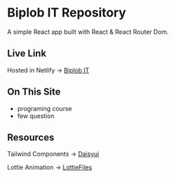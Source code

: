 # Biplob IT Repository

A simple React app built with React & React Router Dom.

## Live Link
Hosted in Netlify -> [Biplob IT](https://biplob-it.web.app/)

## On This Site
* programing course
* few question

## Resources 

Tailwind Components -> [Daisyui](https://daisyui.com/)

Lottie Animation -> [LottieFiles](https://lottiefiles.com/featured)